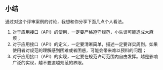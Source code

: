 ## 小结
通过对这个评审案例的讨论，我想和你分享下面几点个人看法。
1. 对于应用接口（API）的使用，一定要严格遵守规范，小失误可能造成大麻烦；
2. 对于应用接口（API）的定义，一定要清晰简单，描述一定要详实周到。如果使用者对规范的理解感到困难或者困惑，可能会带来难以预料的问题；
3. 对于应用接口（API）的实现，一定要在规范许可范围内自由发挥。越是影响广泛的实现，越不要逾越规范的界限。